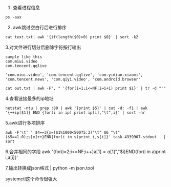 1. 查看进程信息
```
ps -aux
```
2. awk跳过空白行后进行排序
```
cat text.txt| awk '{if(length($0)>0) print $0}' | sort -k2
```
3.对文件进行切分后删除字符按行输出
```
sample like this
com.miui.video
com.tencent.qqlive

'com.miui.video', 'com.tencent.qqlive', 'com.yidian.xiaomi', 'com.tencent.news', 'com.qiyi.video', 'com.android.browser' 
```

```
cat out.txt | awk -F", " '{for(i=1;i<=NF;i=i+1) print $i}' | tr -d "'"
```
4.查看链接最多的ip地址
```
netstat -ntu | grep :80 | awk '{print $5}' | cut -d: -f1 | awk '{++ip[$1]} END {for(i in ip) print ip[i],"\t",i}' | sort -nr
```
5.awk进行多项排序
```
awk -F'\t' ' $4==3{x=($1%1000<500?5:3)"\t" $6 "\t" ($5==1.0);s[x]++}END{for(i in s)print i,s[i]}' task-4939907-stdout   | sort
```
6.合并相同的字段
awk '{for(i=2;i<=NF;i++)a[$1]=a[$1]","$i}END{for(i in a)print i,a[i]}'

7.输出转换成json格式 | python -m json.tool

systemctl这个命令很强大
